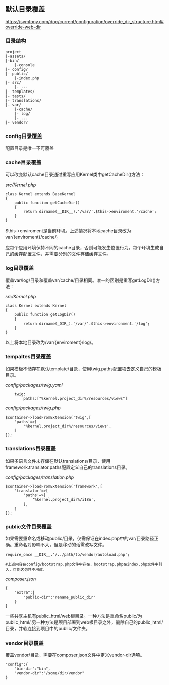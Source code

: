 ## 默认目录覆盖

https://symfony.com/doc/current/configuration/override_dir_structure.html#override-web-dir

### 目录结构

```
project
|-assets/
|-bin/
	|-console
|- config/
|- public/
	|-index.php
|- src/
	|- ...
|- templates/
|- tests/
|- translations/
|- var/
	|-cache/
	|- log/
	|- ...
|- vendor/
```

### config目录覆盖

配置目录是唯一不可覆盖

### cache目录覆盖

可以改变默认cache目录通过重写应用Kernel类中getCacheDir()方法：

*src/Kernel.php*

```
class Kernel extends BaseKernel
{
	public function getCacheDir()
	{
		return dirname(__DIR__).'/var/'.$this->enviroment.'/cache';
	}
}
```
$this->enviroment是当前环境。上述情况将本地cache目录改为var/{enviroment}/cache/。

应每个应用环境保持不同的cache目录，否则可能发生位置行为。每个环境生成自己的缓存配置文件，并需要分别的文件存储缓存文件。

### log目录覆盖

覆盖var/log/目录和覆盖var/cache/目录相同。唯一的区别是重写getLogDir()方法：

*src/Kernel.php*

```
class Kernel extends Kernel
{
	public function getLogDir()
	{
		return dirname(_DIR_).'/var/'.$this->environment.'/log';
	}
}
```

以上将本地目录改为/var/{enviroment}/log/。

### tempaltes目录覆盖

如果模板不储存在默认template/目录，使用twig.paths配置项去定义自己的模板目录。

*config/packages/twig.yaml*

```
	twig:
		paths:["%kernel.project_dir%/resources/views"]
```

*config/packages/twig.php*

```
$container->loadFromExtension('twig',[
	'paths'=>[
		'%kernel.project_dir%/resources/views',
	]
]);

```

### translations目录覆盖

如果多语言文件未存储在默认translations/目录，使用framework.translator.paths配置定义自己的translations目录。

*config/packages/translation.php*

```
$container->loadFromExtension('framework',[
	'translator'=>[
		'paths'=>[
			'%kernel.project_dir%/i18n',
		],
	]
]);	
```
### public文件目录覆盖

如果需要重命名或移动public/目录，仅需保证在index.php中的var/目录路径正确。重命名对影响不大，但是移动的话需改写文件。

```
require_once __DIR__.'/../path/to/vendor/autoload.php';

#上述内容在config/bootstrap.php文件中存在，bootstrap.php在index.php文件中引入，可能这句并不用改。
```



*composer.json*

```
{
	"extra":{
		"public-dir":"rename_public_dir"
	}
}
```

一些共享主机有public_html/web根目录。一种方法是重命名public/为public_html/,另一种方法是项目部署到web根目录之外，删除自己的public_html/目录，并软连接到项目中的public/文件夹。

### vendor目录覆盖

覆盖vendor/目录，需要在composer.json文件中定义vendor-dir选项。

```
"config":{
	"bin-dir":"bin",
	"vendor-dir":"/some/dir/vendor"
}
```